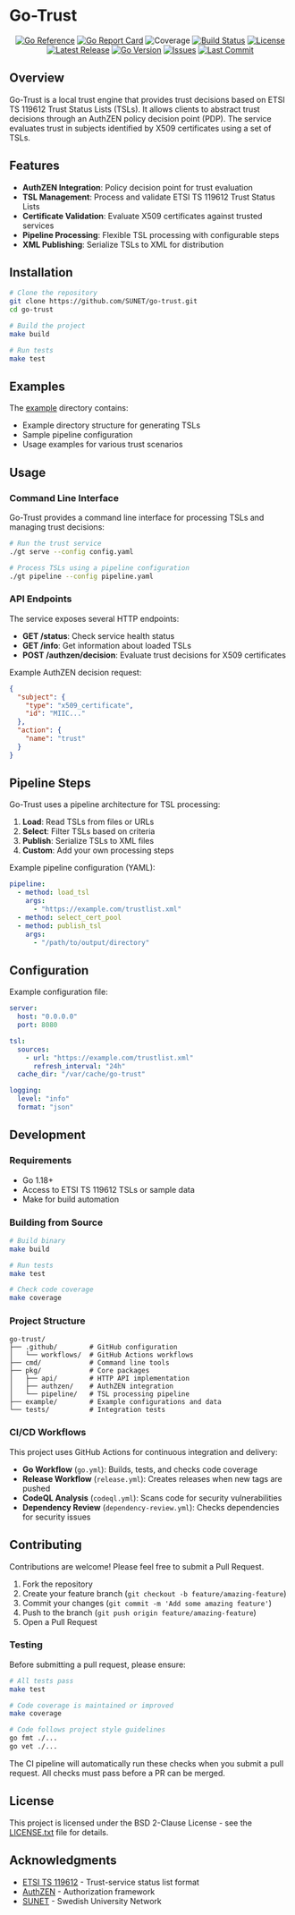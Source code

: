 # Go-Trust

<div align="center">

[![Go Reference](https://pkg.go.dev/badge/github.com/SUNET/go-trust.svg)](https://pkg.go.dev/github.com/SUNET/go-trust)
[![Go Report Card](https://goreportcard.com/badge/github.com/SUNET/go-trust)](https://goreportcard.com/report/github.com/SUNET/go-trust)
![Coverage](https://img.shields.io/badge/coverage-75.9%25-brightgreen)
[![Build Status](https://img.shields.io/github/actions/workflow/status/SUNET/go-trust/go.yml?branch=main)](https://github.com/SUNET/go-trust/actions)
[![License](https://img.shields.io/badge/License-BSD_2--Clause-orange.svg)](https://opensource.org/licenses/BSD-2-Clause)
[![Latest Release](https://img.shields.io/github/v/release/SUNET/go-trust?include_prereleases)](https://github.com/SUNET/go-trust/releases)
[![Go Version](https://img.shields.io/github/go-mod/go-version/SUNET/go-trust)](https://go.dev/)
[![Issues](https://img.shields.io/github/issues/SUNET/go-trust)](https://github.com/SUNET/go-trust/issues)
[![Last Commit](https://img.shields.io/github/last-commit/SUNET/go-trust)](https://github.com/SUNET/go-trust/commits/main)

</div>

## Overview

Go-Trust is a local trust engine that provides trust decisions based on ETSI TS 119612 Trust Status Lists (TSLs). It allows clients to abstract trust decisions through an AuthZEN policy decision point (PDP). The service evaluates trust in subjects identified by X509 certificates using a set of TSLs.

## Features

- **AuthZEN Integration**: Policy decision point for trust evaluation
- **TSL Management**: Process and validate ETSI TS 119612 Trust Status Lists
- **Certificate Validation**: Evaluate X509 certificates against trusted services
- **Pipeline Processing**: Flexible TSL processing with configurable steps
- **XML Publishing**: Serialize TSLs to XML for distribution

## Installation

```bash
# Clone the repository
git clone https://github.com/SUNET/go-trust.git
cd go-trust

# Build the project
make build

# Run tests
make test
```

## Examples

The [example](./example/) directory contains:
- Example directory structure for generating TSLs
- Sample pipeline configuration
- Usage examples for various trust scenarios

## Usage

### Command Line Interface

Go-Trust provides a command line interface for processing TSLs and managing trust decisions:

```bash
# Run the trust service
./gt serve --config config.yaml

# Process TSLs using a pipeline configuration
./gt pipeline --config pipeline.yaml
```

### API Endpoints

The service exposes several HTTP endpoints:

- **GET /status**: Check service health status
- **GET /info**: Get information about loaded TSLs
- **POST /authzen/decision**: Evaluate trust decisions for X509 certificates

Example AuthZEN decision request:

```json
{
  "subject": {
    "type": "x509_certificate",
    "id": "MIIC..."
  },
  "action": {
    "name": "trust"
  }
}
```

## Pipeline Steps

Go-Trust uses a pipeline architecture for TSL processing:

1. **Load**: Read TSLs from files or URLs
2. **Select**: Filter TSLs based on criteria
3. **Publish**: Serialize TSLs to XML files
4. **Custom**: Add your own processing steps

Example pipeline configuration (YAML):

```yaml
pipeline:
  - method: load_tsl
    args:
      - "https://example.com/trustlist.xml"
  - method: select_cert_pool
  - method: publish_tsl
    args:
      - "/path/to/output/directory"
```

## Configuration

Example configuration file:

```yaml
server:
  host: "0.0.0.0"
  port: 8080

tsl:
  sources:
    - url: "https://example.com/trustlist.xml"
      refresh_interval: "24h"
  cache_dir: "/var/cache/go-trust"

logging:
  level: "info"
  format: "json"
```

## Development

### Requirements

- Go 1.18+
- Access to ETSI TS 119612 TSLs or sample data
- Make for build automation

### Building from Source

```bash
# Build binary
make build

# Run tests
make test

# Check code coverage
make coverage
```

### Project Structure

```
go-trust/
├── .github/        # GitHub configuration
│   └── workflows/  # GitHub Actions workflows
├── cmd/            # Command line tools
├── pkg/            # Core packages
│   ├── api/        # HTTP API implementation
│   ├── authzen/    # AuthZEN integration
│   └── pipeline/   # TSL processing pipeline
├── example/        # Example configurations and data
└── tests/          # Integration tests
```

### CI/CD Workflows

This project uses GitHub Actions for continuous integration and delivery:

- **Go Workflow** (`go.yml`): Builds, tests, and checks code coverage
- **Release Workflow** (`release.yml`): Creates releases when new tags are pushed
- **CodeQL Analysis** (`codeql.yml`): Scans code for security vulnerabilities
- **Dependency Review** (`dependency-review.yml`): Checks dependencies for security issues

## Contributing

Contributions are welcome! Please feel free to submit a Pull Request.

1. Fork the repository
2. Create your feature branch (`git checkout -b feature/amazing-feature`)
3. Commit your changes (`git commit -m 'Add some amazing feature'`)
4. Push to the branch (`git push origin feature/amazing-feature`)
5. Open a Pull Request

### Testing

Before submitting a pull request, please ensure:

```bash
# All tests pass
make test

# Code coverage is maintained or improved
make coverage

# Code follows project style guidelines
go fmt ./...
go vet ./...
```

The CI pipeline will automatically run these checks when you submit a pull request. All checks must pass before a PR can be merged.

## License

This project is licensed under the BSD 2-Clause License - see the [LICENSE.txt](LICENSE.txt) file for details.

## Acknowledgments

- [ETSI TS 119612](https://www.etsi.org/deliver/etsi_ts/119600_119699/119612/) - Trust-service status list format
- [AuthZEN](https://authzen.dev/) - Authorization framework
- [SUNET](https://www.sunet.se/) - Swedish University Network

